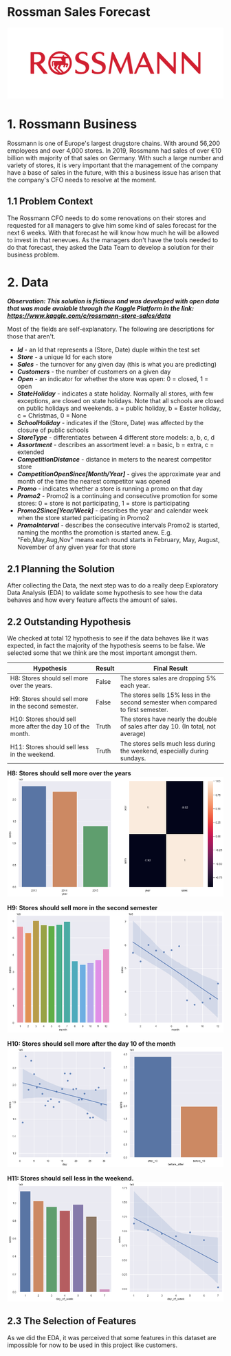 # Rossman Sales Forecast

![alt text](https://github.com/jaohenritm/Rossman/blob/main/img/63b806b1494a7fbd9cb05271667b9c61.png)

# 1. Rossmann Business
Rossmann is one of Europe's largest drugstore chains. With around 56,200 employees and over 4,000 stores. In 2019, Rossmann had sales of over €10 billion with majority of that sales on Germany. With such a large number and variety of stores, it is very important that the management of the company have a base of sales in the future, with this a business issue has arisen that the company's CFO needs to resolve at the moment.

## 1.1 Problem Context
The Rossmann CFO needs to do some renovations on their stores and requested for all managers to give him some kind of sales forecast for the next 6 weeks. With that forecast he will know how much he will be allowed to invest in that renevues. As the managers don't have the tools needed to do that forecast, they asked the Data Team to develop a solution for their business problem.

# 2. Data
***Observation: This solution is fictious and was developed with open data that was made avaiable through the Kaggle Platform in the link: https://www.kaggle.com/c/rossmann-store-sales/data***


Most of the fields are self-explanatory. The following are descriptions for those that aren't.

- ***Id*** - an Id that represents a (Store, Date) duple within the test set
- ***Store*** - a unique Id for each store
- ***Sales*** - the turnover for any given day (this is what you are predicting)
- ***Customers*** - the number of customers on a given day
- ***Open*** - an indicator for whether the store was open: 0 = closed, 1 = open
- ***StateHoliday*** - indicates a state holiday. Normally all stores, with few exceptions, are closed on state holidays. Note that all schools are closed on public holidays and weekends. a = public holiday, b = Easter holiday, c = Christmas, 0 = None
- ***SchoolHoliday*** - indicates if the (Store, Date) was affected by the closure of public schools
- ***StoreType*** - differentiates between 4 different store models: a, b, c, d
- ***Assortment*** - describes an assortment level: a = basic, b = extra, c = extended
- ***CompetitionDistance*** - distance in meters to the nearest competitor store
- ***CompetitionOpenSince[Month/Year]*** - gives the approximate year and month of the time the nearest competitor was opened
- ***Promo*** - indicates whether a store is running a promo on that day
- ***Promo2*** - Promo2 is a continuing and consecutive promotion for some stores: 0 = store is not participating, 1 = store is participating
- ***Promo2Since[Year/Week]*** - describes the year and calendar week when the store started participating in Promo2
- ***PromoInterval*** - describes the consecutive intervals Promo2 is started, naming the months the promotion is started anew. E.g. "Feb,May,Aug,Nov" means each round starts in February, May, August, November of any given year for that store

## 2.1 Planning the Solution
After collecting the Data, the next step was to do a really deep Exploratory Data Analysis (EDA) to validate some hypothesis to see how the data behaves and how every feature affects the amount of sales.

## 2.2 Outstanding Hypothesis
We checked at total 12 hypothesis to see if the data behaves like it was expected, in fact the majority of the hypothesis seems to be false. We selected some that we think are the most important amongst them.

| **Hypothesis** | **Result** | **Final Result** |
| --- | --- | --- |
| H8: Stores should sell more over the years. | False | The stores sales are dropping 5% each year. |
| H9: Stores should sell more in the second semester.  | False | The stores sells 15% less in the second semester when compared to first semester. |
| H10: Stores should sell more after the day 10 of the month. | Truth | The stores have nearly the double of sales after day 10. (In total, not average) |
| H11: Stores should sell less in the weekend. | Truth | The stores sells much less during the weekend, especially during sundays. |



**H8: Stores should sell more over the years**
![alt_text](https://github.com/jaohenritm/Rossman/blob/main/img/H8.png)

**H9: Stores should sell more in the second semester**
![alt_text](https://github.com/jaohenritm/Rossman/blob/main/img/H9.png)

**H10: Stores should sell more after the day 10 of the month**
![alt_text](https://github.com/jaohenritm/Rossman/blob/main/img/H10.png)

**H11: Stores should sell less in the weekend.**
![alt_text](https://github.com/jaohenritm/Rossman/blob/main/img/H11.png)

## 2.3 The Selection of Features
As we did the EDA, it was perceived that some features in this dataset are impossible for now to be used in this project like customers.


